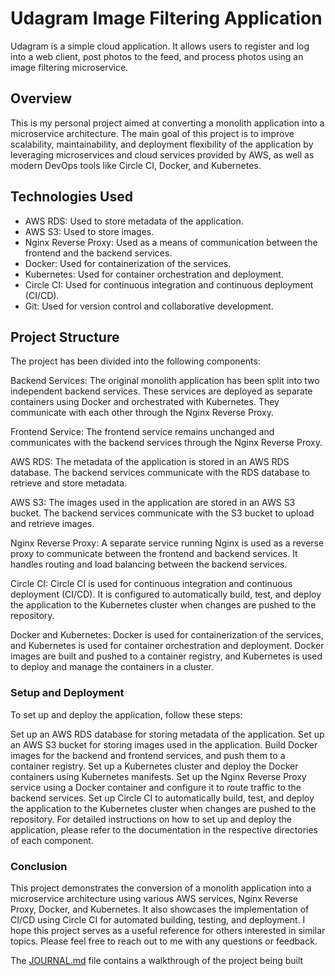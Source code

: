 # Udagram Image Filtering Application

Udagram is a simple cloud application. It allows users to register and log into a web client, post photos to the feed, and process photos using an image filtering microservice.

## Overview

This is my personal project aimed at converting a monolith application into a microservice architecture. The main goal of this project is to improve scalability, maintainability, and deployment flexibility of the application by leveraging microservices and cloud services provided by AWS, as well as modern DevOps tools like Circle CI, Docker, and Kubernetes.

## Technologies Used

- AWS RDS: Used to store metadata of the application.
- AWS S3: Used to store images.
- Nginx Reverse Proxy: Used as a means of communication between the frontend and the backend services.
- Docker: Used for containerization of the services.
- Kubernetes: Used for container orchestration and deployment.
- Circle CI: Used for continuous integration and continuous deployment (CI/CD).
- Git: Used for version control and collaborative development.

## Project Structure

The project has been divided into the following components:

Backend Services: The original monolith application has been split into two independent backend services. These services are deployed as separate containers using Docker and orchestrated with Kubernetes. They communicate with each other through the Nginx Reverse Proxy.

Frontend Service: The frontend service remains unchanged and communicates with the backend services through the Nginx Reverse Proxy.

AWS RDS: The metadata of the application is stored in an AWS RDS database. The backend services communicate with the RDS database to retrieve and store metadata.

AWS S3: The images used in the application are stored in an AWS S3 bucket. The backend services communicate with the S3 bucket to upload and retrieve images.

Nginx Reverse Proxy: A separate service running Nginx is used as a reverse proxy to communicate between the frontend and backend services. It handles routing and load balancing between the backend services.

Circle CI: Circle CI is used for continuous integration and continuous deployment (CI/CD). It is configured to automatically build, test, and deploy the application to the Kubernetes cluster when changes are pushed to the repository.

Docker and Kubernetes: Docker is used for containerization of the services, and Kubernetes is used for container orchestration and deployment. Docker images are built and pushed to a container registry, and Kubernetes is used to deploy and manage the containers in a cluster.

### Setup and Deployment
To set up and deploy the application, follow these steps:

Set up an AWS RDS database for storing metadata of the application.
Set up an AWS S3 bucket for storing images used in the application.
Build Docker images for the backend and frontend services, and push them to a container registry.
Set up a Kubernetes cluster and deploy the Docker containers using Kubernetes manifests.
Set up the Nginx Reverse Proxy service using a Docker container and configure it to route traffic to the backend services.
Set up Circle CI to automatically build, test, and deploy the application to the Kubernetes cluster when changes are pushed to the repository.
For detailed instructions on how to set up and deploy the application, please refer to the documentation in the respective directories of each component.

### Conclusion
This project demonstrates the conversion of a monolith application into a microservice architecture using various AWS services, Nginx Reverse Proxy, Docker, and Kubernetes. It also showcases the implementation of CI/CD using Circle CI for automated building, testing, and deployment. I hope this project serves as a useful reference for others interested in similar topics. Please feel free to reach out to me with any questions or feedback.

The [JOURNAL.md](/Journal.md) file contains a walkthrough of the project being built
